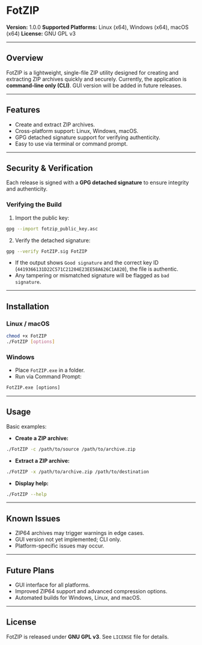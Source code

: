 # FotZIP

**Version:** 1.0.0
**Supported Platforms:** Linux (x64), Windows (x64), macOS (x64)
**License:** GNU GPL v3

---

## Overview

FotZIP is a lightweight, single-file ZIP utility designed for creating and extracting ZIP archives quickly and securely.
Currently, the application is **command-line only (CLI)**. GUI version will be added in future releases.

---

## Features

* Create and extract ZIP archives.
* Cross-platform support: Linux, Windows, macOS.
* GPG detached signature support for verifying authenticity.
* Easy to use via terminal or command prompt.

---

## Security & Verification

Each release is signed with a **GPG detached signature** to ensure integrity and authenticity.

### Verifying the Build

1. Import the public key:

```bash
gpg --import fotzip_public_key.asc
```

2. Verify the detached signature:

```bash
gpg --verify FotZIP.sig FotZIP
```

* If the output shows `Good signature` and the correct key ID (`4419366131D22C571C21204E23EE58A626C1A820`), the file is authentic.
* Any tampering or mismatched signature will be flagged as `bad signature`.

---

## Installation

### Linux / macOS

```bash
chmod +x FotZIP
./FotZIP [options]
```

### Windows

* Place `FotZIP.exe` in a folder.
* Run via Command Prompt:

```cmd
FotZIP.exe [options]
```

---

## Usage

Basic examples:

* **Create a ZIP archive:**

```bash
./FotZIP -c /path/to/source /path/to/archive.zip
```

* **Extract a ZIP archive:**

```bash
./FotZIP -x /path/to/archive.zip /path/to/destination
```

* **Display help:**

```bash
./FotZIP --help
```

---

## Known Issues

* ZIP64 archives may trigger warnings in edge cases.
* GUI version not yet implemented; CLI only.
* Platform-specific issues may occur.

---

## Future Plans

* GUI interface for all platforms.
* Improved ZIP64 support and advanced compression options.
* Automated builds for Windows, Linux, and macOS.

---

## License

FotZIP is released under **GNU GPL v3**. See `LICENSE` file for details.
